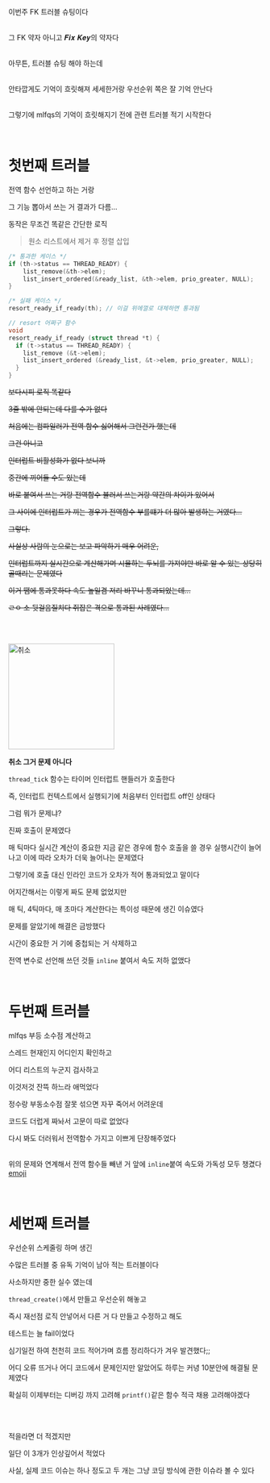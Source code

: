 이번주 FK 트러블 슈팅이다
<br><br>

그 FK 약자 아니고 𝑭𝒊𝒙 𝑲𝒆𝒚의 약자다
<br><br>

아무튼, 트러블 슈팅 해야 하는데
<br><br>

안타깝게도 기억이 흐릿해져 세세한거랑 우선순위 쪽은 잘 기억 안난다
<br><br>

그렇기에 mlfqs의 기억이 흐릿해지기 전에 관련 트러블 적기 시작한다

<br>

# 첫번째 트러블

전역 함수 선언하고 하는 거랑

그 기능 뽑아서 쓰는 거 결과가 다름...

동작은 무조건 똑같은 간단한 로직

> 원소 리스트에서 제거 후 정렬 삽입
```c
/* 통과한 케이스 */
if (th->status == THREAD_READY) {
    list_remove(&th->elem);
    list_insert_ordered(&ready_list, &th->elem, prio_greater, NULL);
}

/* 실패 케이스 */
resort_ready_if_ready(th); // 이걸 위에껄로 대체하면 통과됨

// resort 어쩌구 함수
void
resort_ready_if_ready (struct thread *t) {
  if (t->status == THREAD_READY) {
	list_remove (&t->elem);
	list_insert_ordered (&ready_list, &t->elem, prio_greater, NULL);
  }
}
```

~~보다시피 로직 똑같다~~

~~3줄 밖에 안되는데 다를 수가 없다~~

~~처음에는 컴파일러가 전역 함수 싫어해서 그런건가 했는데~~

~~그건 아니고~~

~~인터럽트 비활성화가 없다 보니까~~

~~중간에 끼어들 수도 있는데~~

~~바로 붙여서 쓰는 거랑 전역함수 불러서 쓰는거랑 약간의 차이가 있어서~~

~~그 사이에 인터럽트가 끼는 경우가 전역함수 부를떄가 더 많아 발생하는 거였다...~~

~~그렇다.~~

~~사실상 사람의 눈으로는 보고 파악하기 매우 어려운,~~

~~인터럽트까지 실시간으로 계산해가며 시뮬하는 두뇌를 가져야만 바로 알 수 있는 상당히 골때리는 문제였다~~

~~이거 땜에 통과못하다 속도 높일겸 저리 바꾸니 통과되었는데...~~

~~ㄹㅇ 소 뒷걸음질치다 쥐잡은 격으로 통과된 사례였다...~~

<br><br>

<img src="https://i.postimg.cc/8kH30PD8/cancel.jpg" alt="취소" style="width: 15em; height: auto;">

**취소 그거 문제 아니다**

`thread_tick` 함수는 타이머 인터럽트 핸들러가 호출한다

즉, 인터럽트 컨텍스트에서 실행되기에 처음부터 인터럽트 off인 상태다

그럼 뭐가 문제냐?

진짜 호출이 문제였다

매 틱마다 실시간 계산이 중요한 지금 같은 경우에 함수 호출을 쓸 경우 실행시간이 늘어나고 이에 따라 오차가 더욱 늘어나는 문제였다

그렇기에 호출 대신 인라인 코드가 오차가 적어 통과되었고 말이다

어지간해서는 이렇게 짜도 문제 없었지만

매 틱, 4틱마다, 매 초마다 계산한다는 특이성 때문에 생긴 이슈였다

문제를 알았기에 해결은 금방했다

시간이 중요한 거 기에 중첩되는 거 삭제하고

전역 변수로 선언해 쓰던 것들 `inline` 붙여서 속도 저하 없앴다

<br>

# 두번째 트러블

mlfqs 부등 소수점 계산하고

스레드 현재인지 어디인지 확인하고

어디 리스트의 누군지 검사하고

이것저것 잔뜩 하느라 애먹었다

정수랑 부동소수점 잘못 섞으면 자꾸 죽어서 어려운데

코드도 더럽게 짜놔서 고문이 따로 없었다

다시 봐도 더러워서 전역함수 가지고 이쁘게 단장해주었다
<br>
<br>

위의 문제와 연계해서 전역 함수들 빼낸 거 앞에 `inline`붙여 속도와 가독성 모두 챙겼다 [emoji](emoji:marie_smile)

<br>

# 세번째 트러블

우선순위 스케줄링 하며 생긴

수많은 트러블 중 유독 기억이 남아 적는 트러블이다

사소하지만 중한 실수 였는데

`thread_create()`에서 만들고 우선순위 해놓고

즉시 재선점 로직 안넣어서 다른 거 다 만들고 수정하고 해도

테스트는 늘 fail이었다

심기일전 하여 천천히 코드 적어가며 흐름 정리하다가 겨우 발견했다;;

어디 오류 뜨거나 어디 코드에서 문제인지만 알았어도 하루는 커녕 10분안에 해결될 문제였다

확실히 이제부터는 디버깅 까지 고려해 `printf()`같은 함수 적극 채용 고려해야겠다

<br><br>

적을라면 더 적겠지만

일단 이 3개가 인상깊어서 적었다

사실, 실제 코드 이슈는 하나 정도고 두 개는 그냥 코딩 방식에 관한 이슈라 볼 수 있다